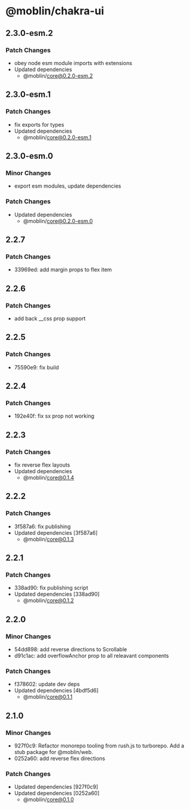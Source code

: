 # @moblin/chakra-ui

## 2.3.0-esm.2

### Patch Changes

- obey node esm module imports with extensions
- Updated dependencies
  - @moblin/core@0.2.0-esm.2

## 2.3.0-esm.1

### Patch Changes

- fix exports for types
- Updated dependencies
  - @moblin/core@0.2.0-esm.1

## 2.3.0-esm.0

### Minor Changes

- export esm modules, update dependencies

### Patch Changes

- Updated dependencies
  - @moblin/core@0.2.0-esm.0

## 2.2.7

### Patch Changes

- 33969ed: add margin props to flex item

## 2.2.6

### Patch Changes

- add back \_\_css prop support

## 2.2.5

### Patch Changes

- 75590e9: fix build

## 2.2.4

### Patch Changes

- 192e40f: fix sx prop not working

## 2.2.3

### Patch Changes

- fix reverse flex layouts
- Updated dependencies
  - @moblin/core@0.1.4

## 2.2.2

### Patch Changes

- 3f587a6: fix publishing
- Updated dependencies [3f587a6]
  - @moblin/core@0.1.3

## 2.2.1

### Patch Changes

- 338ad90: fix publishing script
- Updated dependencies [338ad90]
  - @moblin/core@0.1.2

## 2.2.0

### Minor Changes

- 54dd898: add reverse directions to Scrollable
- d91c1ac: add overflowAnchor prop to all releavant components

### Patch Changes

- f378602: update dev deps
- Updated dependencies [4bdf5d6]
  - @moblin/core@0.1.1

## 2.1.0

### Minor Changes

- 927f0c9: Refactor monorepo tooling from rush.js to turborepo. Add a stub package for @moblin/web.
- 0252a60: add reverse flex directions

### Patch Changes

- Updated dependencies [927f0c9]
- Updated dependencies [0252a60]
  - @moblin/core@0.1.0
